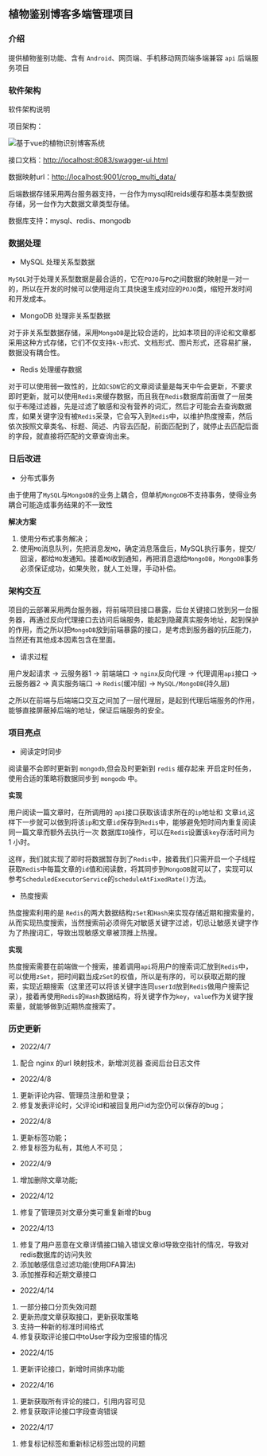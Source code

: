 ## 植物鉴别博客多端管理项目

### 介绍
提供植物鉴别功能、含有 `Android`、网页端、手机移动网页端多端兼容 `api` 后端服务项目

### 软件架构
软件架构说明

项目架构：

![基于vue的植物识别博客系统](https://yupeng-tuchuang.oss-cn-shenzhen.aliyuncs.com/crop-项目架构.png)

接口文档：[http://localhost:8083/swagger-ui.html](http://localhost:8083/swagger-ui.html)

数据映射url：[http://localhost:9001/crop_multi_data/](http://localhost:9001/crop_multi_data/)

后端数据存储采用两台服务器支持，一台作为mysql和reids缓存和基本类型数据存储，另一台作为大数据文章类型存储。

数据库支持：mysql、redis、mongodb

### 数据处理

- MySQL 处理关系型数据

`MySQL`对于处理关系型数据是最合适的，它在`POJO`与`PO`之间数据的映射是一对一的，所以在开发的时候可以使用逆向工具快速生成对应的`POJO`类，缩短开发时间和开发成本。 

- MongoDB 处理非关系型数据

对于非关系型数据存储，采用`MongoDB`是比较合适的，比如本项目的评论和文章都采用这种方式存储，它们不仅支持`k-v`形式、文档形式、图片形式，还容易扩展，数据没有耦合性。

- Redis 处理缓存数据

对于可以使用弱一致性的，比如`CSDN`它的文章阅读量是每天中午会更新，不要求即时更新，就可以使用`Redis`来缓存数据，而且我在`Redis`数据库前面做了一层类似于布隆过滤器，先是过滤了敏感和没有营养的词汇，然后才可能会去查询数据库，如果关键字没有被`Redis`采录，它会写入到`Redis`中，以维护热度搜索，然后依次按照文章类名、标题、简述、内容去匹配，前面匹配到了，就停止去匹配后面的字段，就直接将匹配的文章查询出来。

### 日后改进

- 分布式事务

由于使用了`MySQL`与`MongoDB`的业务上耦合，但单机`MongoDB`不支持事务，使得业务耦合可能造成事务结果的不一致性

**解决方案**

1. 使用分布式事务解决；
2. 使用`MQ`消息队列，先把消息发`MQ`，确定消息落盘后，MySQL执行事务，提交/回滚，都给`MQ`发通知。接着`MQ`收到通知，再把消息退给`MongoDB`，`MongoDB`事务必须保证成功，如果失败，就人工处理，手动补偿。

### 架构交互

项目的云部署采用两台服务器，将前端项目接口暴露，后台关键接口放到另一台服务器，再通过反向代理接口去访问后端服务，能起到隐藏真实服务地址，起到保护的作用，而之所以把`MongoDB`放到前端暴露的接口，是考虑到服务器的抗压能力，当然还有其他成本因素包含在里面。

- 请求过程

用户发起请求 → 云服务器1 → 前端端口 → `nginx`反向代理 → 代理调用`api`接口 → 云服务器2 → 真实服务端口 → `Redis`(缓冲层) → `MySQL/MongoDB`(持久层)

之所以在前端与后端端口交互之间加了一层代理层，是起到代理后端服务的作用，能够直接屏蔽掉后端的地址，保证后端服务的安全。

### 项目亮点

- 阅读定时同步

阅读量不会即时更新到 `mongodb`,但会及时更新到 `redis` 缓存起来
开启定时任务，使用合适的策略将数据同步到 `mongodb` 中。

**实现**

用户阅读一篇文章时，在所调用的 `api`接口获取该请求所在的`ip`地址和 文章`id`,这样下一步就可以做到将该`ip`和文章`id`保存到`Redis`中，能够避免短时间内重复阅读同一篇文章而额外去执行一次 数据库`IO`操作，可以在`Redis`设置该`key`存活时间为 1 小时。

这样，我们就实现了即时将数据暂存到了`Redis`中，接着我们只需开启一个子线程获取`Redis`中每篇文章的`id`值和阅读数，将其同步到`MongoDB`就可以了，实现可以参考`ScheduledExecutorService`的`scheduleAtFixedRate()`方法。




- 热度搜索

热度搜索利用的是 `Redis`的两大数据结构`zSet`和`Hash`来实现存储近期和搜索量的，从而实现热度搜索，当然搜索前必须得先对敏感关键字过滤，切忌让敏感关键字作为了热搜词汇，导致出现敏感文章被顶推上热搜。

**实现**

热度搜索需要在前端做一个搜索，接着调用`api`将用户的搜索词汇放到`Redis`中，可以使用`zSet`，把时间戳当成`zSet`的权值，所以是有序的，可以获取近期的搜索，实现近期搜索（这里还可以将该关键字连同`userId`放到`Redis`做用户搜索记录），接着再使用`Redis`的`Hash`数据结构，将关键字作为`key`，`value`作为关键字搜索量，就能够做到近期热度搜索了。



### 历史更新
- 2022/4/7
1. 配合 nginx 的url 映射技术，新增浏览器 查阅后台日志文件

- 2022/4/8
1. 更新评论内容、管理员注册和登录；
2. 修复发表评论时，父评论id和被回复用户id为空仍可以保存的bug；

- 2022/4/8
1. 更新标签功能；
2. 修复标签为私有，其他人不可见；

- 2022/4/9
1. 增加删除文章功能;

- 2022/4/12
1. 修复了管理员对文章分类可重复新增的bug

- 2022/4/13
1. 修复了用户恶意在文章详情接口输入错误文章id导致空指针的情况，导致对redis数据库的访问失败
2. 添加敏感信息过滤功能(使用DFA算法)
3. 添加推荐和近期文章接口

- 2022/4/14
1. 一部分接口分页失效问题
2. 更新热度文章获取接口，更新获取策略
3. 支持一种新的标准时间格式
4. 修复获取评论接口中toUser字段为空报错的情况

- 2022/4/15
1. 更新评论接口，新增时间排序功能

- 2022/4/16
1. 更新获取所有评论的接口，引用内容可见
2. 修复获取评论接口字段查询错误

- 2022/4/17
1. 修复标记标签和重新标记标签出现的问题


